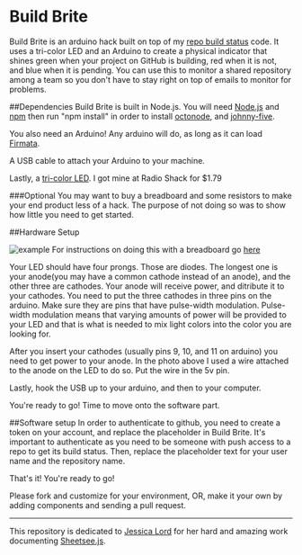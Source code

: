 Build Brite
=================

Build Brite  is an arduino hack built on top of my [repo build status](https://github.com/SaraJo/repo_build_status "repo build status") code. It uses a tri-color LED and an Arduino to create a physical indicator that shines green when your project on GitHub is building, red when it is not, and blue when it is pending. You can use this to monitor a shared repository among a team so you don't have to stay right on top of emails to monitor for problems.  


##Dependencies
Build Brite is built in Node.js. You will need [Node.js](http://nodejs.org/ "download node.js") and [npm](https://npmjs.org "download npm")
then run "npm install" in order to install [octonode](https://github.com/pksunkara/octonode  "octonode repository"), and [johnny-five](https://github.com/rwaldron/johnny-five "Johnny-five repository").

You also need an Arduino! Any arduino will do, as long as it can load [Firmata](http://firmata.org/wiki/Main_Page "learn about Firmata").

A USB cable to attach your Arduino to your machine. 

Lastly, a [tri-color LED](https://www.sparkfun.com/products/10820). I got mine at Radio Shack for $1.79

###Optional
You may want to buy a breadboard and some resistors to make your end product less of a hack. The purpose of not doing so was to show how little you need to get started. 


##Hardware Setup

![example](http://i.imgur.com/lyPdWgE.jpg)
For instructions on doing this with a breadboard go [here](http://www.instructables.com/id/Fading-RGB-LED-Arduino/ "breadboard instructions")

Your LED should have four prongs. Those are diodes. The longest one is your anode(you may have a common cathode instead of an anode), and the other three are cathodes. Your anode will receive power, and ditribute it to your cathodes. You need to put the three cathodes in three pins on the arduino. Make sure they are pins that have pulse-width modulation. Pulse-width modulation means that varying amounts of power will be provided to your LED and that is what is needed to mix light colors into the color you are looking for. 

After you insert your cathodes (usually pins 9, 10, and 11 on arduino) you need to get power to your anode. In the photo above I used a wire attached to the anode on the LED to do so. Put the wire in the 5v pin. 

Lastly, hook the USB up to your arduino, and then to your computer. 

You're ready to go! Time to move onto the software part.  


##Software setup
In order to authenticate to github, you need to create a token on your account, and replace the placeholder in Build Brite. It's important to authenticate as you need to be someone with push access to a repo to get its build status. Then, replace the placeholder text for your user name and the repository name. 


That's it! You're ready to go!

Please fork and customize for your environment, OR, make it your own by adding components and sending a pull request. 


________________________________________________________________



This repository is dedicated to [Jessica Lord](https://github.com/jlord) for her hard and amazing work documenting [Sheetsee.js](https://github.com/jlord/sheetsee.js).
